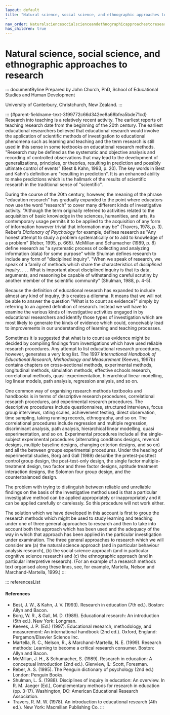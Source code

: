```yaml
---
layout: default
title: "Natural science, social science, and ethnographic approaches to research 
"
nav_order: Naturalsciencesocialscienceandethnographicapproachestoresearch
has_children: true
---
```

# Natural science, social science, and ethnographic approaches to research 


::: documentByline
Prepared by John Church, PhD, School of Educational Studies and Human
Development

University of Canterbury, Christchurch, New Zealand.
:::

::: {#parent-fieldname-text-3f99772c66d342ee8a68bfea5bde71cd}
Research into teaching is a relatively recent activity. The earliest
reports of teaching research date from the beginning of the 20th
century. The earliest educational researchers believed that educational
research would involve the application of scientific methods of
investigation to educational phenomena such as learning and teaching and
the term research is still used in this sense in some textbooks on
educational research methods. "Research may be defined as the systematic
and objective analysis and recording of controlled observations that may
lead to the development of generalizations, principles, or theories,
resulting in prediction and possibly ultimate control of events" (Best &
Kahn, 1993, p. 20). The key words in Best and Kahn's definition are
"resulting in prediction". It is an enhanced ability to make predictions
which is the hallmark of the results of scientific research in the
traditional sense of "scientific".

During the course of the 20th century, however, the meaning of the
phrase "education research" has gradually expanded to the point where
educators now use the word "research" to cover many different kinds of
investigative activity. "Although the term originally referred to
activities related to the acquisition of basic knowledge in the
sciences, humanities, and arts, its contemporary usage permits it to be
applied to the acquisition of any form of information however trivial
that information may be" (Travers, 1978, p. 3). Reber\'s *Dictionary of
Psychology* for example, defines research as "Any honest attempt to
study a problem systematically or to add to knowledge of a problem"
(Reber, 1995, p. 665). McMillan and Schumacher (1989, p. 8) define
research as "a systematic process of collecting and analyzing
information (data) for some purpose" while Shulman defines research to
include any form of "disciplined inquiry". "When we speak of research,
we speak of a family of methods which share the characteristics of
*disciplined inquiry*. . . . What is important about disciplined inquiry
is that its data, arguments, and reasoning be capable of withstanding
careful scrutiny by another member of the scientific community"
(Shulman, 1988, p. 4-5).

Because the definition of educational research has expanded to include
almost any kind of inquiry, this creates a dilemma. It means that we
will not be able to answer the question "What is to count as evidence?"
simply by referring to an agreed definition of research. Instead we will
have to examine the various kinds of investigative activities engaged in
by educational researchers and identify those types of investigation
which are most likely to generate the kinds of evidence which could,
conceivably lead to improvements in our understanding of learning and
teaching processes.

Sometimes it is suggested that what is to count as evidence might be
decided by compiling findings from investigations which have used
reliable research procedures. Any attempt to list educational research
procedures, however, generates a very long list. The 1997 *International
Handbook of Educational Research, Methodology and Measurement* (Keeves,
1997b) contains chapters on cross-sectional methods, experimental
methods, longitudinal methods, simulation methods, effective schools
research, correlational methods, quasi-experimentation, hierarchical
linear modelling, log linear models, path analysis, regression analysis,
and so on.

One common way of organising research methods textbooks and handbooks is
in terms of descriptive research procedures, correlational research
procedures, and experimental research procedures. The descriptive
procedures include questionnaires, structured interviews, focus group
interviews, rating scales, achievement testing, direct observation, time
sampling, taking running records, ethnography, and so on. The
correlational procedures include regression and multiple regression,
discriminant analysis, path analysis, hierarchical linear modelling,
quasi experimentation, and so on. Experimental procedures include all
the single-subject experimental procedures (alternating conditions
designs, reversal designs, multiple baseline designs, changing criterion
designs, and so on) and all the between groups experimental procedures.
Under the heading of experimental studies, Borg and Gall (1989) describe
the pretest-posttest control group design, the post-test-only design,
the single factor multiple-treatment design, two factor and three factor
designs, aptitude treatment interaction designs, the Solomon four group
design, and the counterbalanced design.

The problem with trying to distinguish between reliable and unreliable
findings on the basis of the investigative method used is that a
particular investigative method can be applied appropriately or
inappropriately and it can be applied carefully or carelessly. So this
procedure will not work either.

The solution which we have developed in this account is first to group
the research methods which might be used to study learning and teaching
under one of three general approaches to research and then to take into
account both the approach which has been used and the adequacy of the
way in which that approach has been applied in the particular
investigation under examination. The three general approaches to
research which we will consider are (a) the natural science approach
(and in particular behaviour analysis research), (b) the social science
approach (and in particular cognitive science research) and (c) the
ethnographic approach (and in particular interpretive research). (For an
example of a research methods text organised along these lines, see, for
example, Martella, Nelson and Marchand-Martella, 1999.)
:::

::: referencesList
#### References

-   Best, J. W., & Kahn, J. V. (1993). Research in education (7th ed.).
    Boston: Allyn and Bacon.
-   Borg, W. R., & Gall, M. D. (1989). Educational research: An
    introduction (5th ed.). New York: Longman.
-   Keeves, J. P. (Ed.) (1997). Educational research, methodology, and
    measurement: An international handbook (2nd ed.). Oxford, England:
    Pergamon/Elsevier Science Inc.
-   Martella, R. C., Nelson, R., & Marchand-Martella, N. E. (1999).
    Research methods: Learning to become a critical research consumer.
    Boston: Allyn and Bacon.
-   McMillan, J. H., & Schumacher, S. (1989). Research in education: A
    conceptual introduction (2nd ed.). Glenview, IL: Scott, Foresman.
-   Reber, A. S. (1995). The Penguin dictionary of psychology (2nd ed.)
    London: Penguin Books.
-   Shulman, L. S. (1988). Disciplines of inquiry in education: An
    overview. In R. M. Jaeger (Ed.), Complementary methods for research
    in education (pp. 3-17). Washington, DC: American Educational
    Research Association.
-   Travers, R. M. W. (1978). An introduction to educational research
    (4th ed.). New York: Macmillan Publishing Co.
:::
